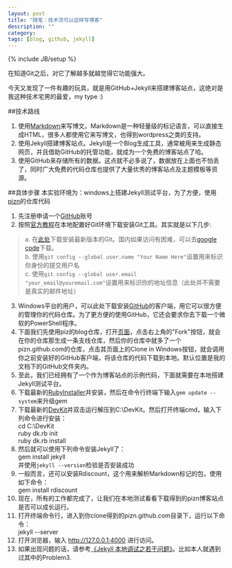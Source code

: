 ```yaml
---
layout: post
title: "随笔：技术流可以这样写博客"
description: ""
category: 
tags: [blog, github, jekyll]
---
```

{% include JB/setup %}

在知道Git之后，对它了解越多就越觉得它功能强大。

今天又发现了一件有趣的玩具，就是用GitHub+Jekyll来搭建博客站点，这绝对是我这种技术宅男的最爱，my type :)

##技术路线
1. 使用[Markdown](http://en.wikipedia.org/wiki/Markdown)来写博文。Markdown是一种轻量级的标记语言，可以直接生成HTML，很多人都使用它来写博文，也得到wordpress之类的支持。
2. 使用Jekyll搭建博客站点。Jekyll是一个Blog生成工具，通常被用来生成静态网页，并且借助GitHub的托管功能，就成为一个免费的博客站点了哈。
3. 使用GitHub来存储所有的数据。这点就不必多说了，数据放在上面也不怕丢了，同时广大免费的代码仓库也提供了大量优秀的博客站点及主题模板等资源。

##具体步骤
本实验环境为：windows上搭建Jekyll测试平台，为了方便，使用[pizn](https://github.com/pizn/pizn.github.com)的仓库代码

1. 先注册申请一个[GitHub](https://github.com/)账号
2. 按照[官方教程](https://help.github.com/articles/set-up-git)在本地配置好Git环境下载安装Git工具。其实就是以下几步:
> a. 在[此处](http://git-scm.com/downloads)下载安装最新版本的Git。国内如果访问有困难，可以去[google code](http://code.google.com/p/gitextensions/downloads/list)下载。  
> b. 使用`git config --global user.name "Your Name Here"`设置用来标识你身份的提交用户名  
> c. 使用`git config --global user.email "your_email@youremail.com"`设置用来标识你的地址信息（此处并不需要是真实的邮件地址）

3. Windows平台的用户，可以此处下载安装[GitHub](http://windows.github.com/)的客户端，用它可以很方便的管理你的代码仓库。为了更方便的使用GitHub，它还会要求你去下载一个微软的PowerShell程序。
4. 下面我们先使用piz的blog仓库，打开[页面](https://github.com/liqiangvip/pizn.github.com "pizn.github.com")，点击右上角的"Fork"按钮，就会在你的仓库那生成一条支线仓库，然后你的仓库中就多了一个pizn.github.com的仓库，点击其页面上的Clone in Windows按钮，就会调用你之前安装好的GitHub客户端，将该仓库的代码下载到本地。默认位置是我的文档下的GitHub文件夹内。
5. 至此，我们已经拥有了一个作为博客站点的示例代码，下面就需要在本地搭建Jekyll测试平台。
6. 下载最新的[RubyInstaller](http://rubyforge.org/frs/?group_id=167)并安装，然后在命令行终端下输入`gem update --system`来升级gem
7. 下载最新的[DevKit](https://github.com/oneclick/rubyinstaller/downloads/)并双击运行解压到C:\DevKit。然后打开终端cmd，输入下列命令进行安装：  
	cd C:\DevKit  
	ruby dk.rb init  
	ruby dk.rb install
8. 然后就可以使用下列命令安装Jekyll了：  
	gem install jekyll  
并使用`jekyll --version`检验是否安装成功
9. 一般而言，还可以安装Rdiscount，这个用来解析Markdown标记的包，使用如下命令：  
	gem install rdiscount
10. 现在，所有的工作都完成了，让我们在本地测试看看下载得到的pizn博客站点是否可以成长运行。
11. 打开终端命令行，进入到你clone得到的pizn.github.com目录下，运行以下命令：  
	jekyll --server  
12. 打开浏览器，输入 http://127.0.0.1:4000 进行访问。
13. 如果出现问题的话，请参考[《Jekyll 本地调试之若干问题》](http://chxt6896.github.com/blog/2012/02/13/blog-jekyll-native.html)。比如本人就遇到过其中的Problem3.